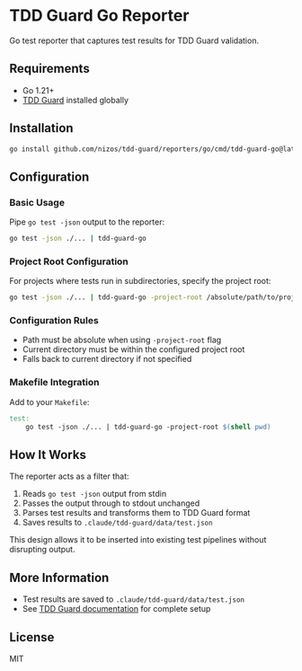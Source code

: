 # TDD Guard Go Reporter

Go test reporter that captures test results for TDD Guard validation.

## Requirements

- Go 1.21+
- [TDD Guard](https://github.com/nizos/tdd-guard) installed globally

## Installation

```bash
go install github.com/nizos/tdd-guard/reporters/go/cmd/tdd-guard-go@latest
```

## Configuration

### Basic Usage

Pipe `go test -json` output to the reporter:

```bash
go test -json ./... | tdd-guard-go
```

### Project Root Configuration

For projects where tests run in subdirectories, specify the project root:

```bash
go test -json ./... | tdd-guard-go -project-root /absolute/path/to/project/root
```

### Configuration Rules

- Path must be absolute when using `-project-root` flag
- Current directory must be within the configured project root
- Falls back to current directory if not specified

### Makefile Integration

Add to your `Makefile`:

```makefile
test:
	go test -json ./... | tdd-guard-go -project-root $(shell pwd)
```

## How It Works

The reporter acts as a filter that:

1. Reads `go test -json` output from stdin
2. Passes the output through to stdout unchanged
3. Parses test results and transforms them to TDD Guard format
4. Saves results to `.claude/tdd-guard/data/test.json`

This design allows it to be inserted into existing test pipelines without disrupting output.

## More Information

- Test results are saved to `.claude/tdd-guard/data/test.json`
- See [TDD Guard documentation](https://github.com/nizos/tdd-guard) for complete setup

## License

MIT

